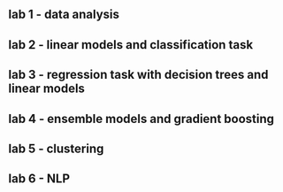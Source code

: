 ## lab 1 - data analysis
## lab 2 - linear models and classification task
## lab 3 - regression task with decision trees and linear models
## lab 4 - ensemble models and gradient boosting
## lab 5 - clustering
## lab 6 - NLP
